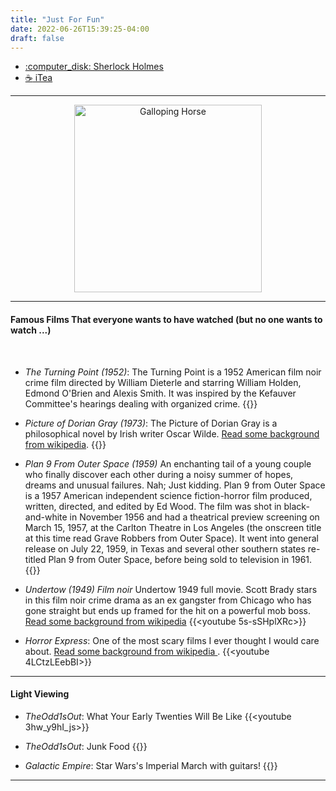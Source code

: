 ```yaml
---
title: "Just For Fun"
date: 2022-06-26T15:39:25-04:00
draft: false
---
```

+ [:computer_disk: Sherlock Holmes](/forfun/sherlockholmes/sherlockholmes)
+ [:coffee: iTea](/forfun/itea/itea)


---
<center>
<img src="/images/forfun/muybridge_race_horse_animated.gif" alt="Galloping Horse" style="width:300px;"/>
</center>


<!-- ![Galloping Horse](/images/forfun/muybridge_race_horse_animated.gif) -->

---

#### Famous Films That everyone wants to have watched (but no one wants to watch ...)



<!-- add a line drop -->
<center>
&#x200B;
</center>


+ _The Turning Point (1952)_: The Turning Point is a 1952 American film noir crime film directed by William Dieterle and starring William Holden, Edmond O'Brien and Alexis Smith. It was inspired by the Kefauver Committee's hearings dealing with organized crime.
{{<youtube fCL4ahTjB0c>}}


+ _Picture of Dorian Gray (1973)_: The Picture of Dorian Gray is a philosophical novel by Irish writer Oscar Wilde.
[Read some background from wikipedia](https://en.wikipedia.org/wiki/The_Picture_of_Dorian_Gray).
{{<youtube p5Khfvkw1lE>}}

+ _Plan 9 From Outer Space (1959)_
An enchanting tail of a young couple who finally discover each other during a noisy summer of hopes, dreams and unusual failures. Nah; Just kidding. Plan 9 from Outer Space is a 1957 American independent science fiction-horror film produced, written, directed, and edited by Ed Wood. The film was shot in black-and-white in November 1956 and had a theatrical preview screening on March 15, 1957, at the Carlton Theatre in Los Angeles (the onscreen title at this time read Grave Robbers from Outer Space). It went into general release on July 22, 1959, in Texas and several other southern states re-titled Plan 9 from Outer Space, before being sold to television in 1961.
{{<youtube Ln7WF78PolA>}}


+ _Undertow (1949) Film noir_
Undertow 1949 full movie. Scott Brady stars in this film noir crime drama as an ex gangster from Chicago who has gone straight but ends up framed for the hit on a powerful mob boss.
[Read some background from wikipedia](https://en.wikipedia.org/wiki/Undertow_(1949_film))
{{<youtube 5s-sSHplXRc>}}


+ _Horror Express_: One of the most scary films I ever thought I would care about. [Read some background from wikipedia ](https://en.wikipedia.org/wiki/Horror_Express).
{{<youtube 4LCtzLEebBI>}}

---

#### Light Viewing

+ _TheOdd1sOut_: What Your Early Twenties Will Be Like
{{<youtube 3hw_y9hI_js>}}

+ _TheOdd1sOut_: Junk Food
{{<youtube bTCQhMMfse0>}}


+ _Galactic Empire_: Star Wars's Imperial March with guitars!
{{<youtube nohQReM7BpI>}}

---